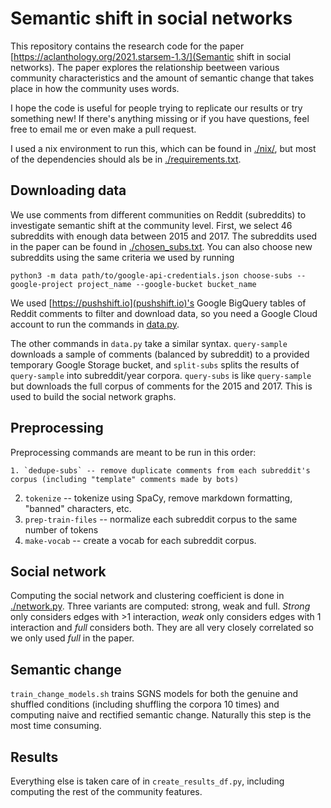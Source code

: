 # Semantic shift in social networks 

This repository contains the research code for the paper [https://aclanthology.org/2021.starsem-1.3/](Semantic shift in social networks).
The paper explores the relationship beetween various community characteristics 
and the amount of semantic change that takes place in how the community uses words. 

I hope the code is useful for people trying to replicate our results or try something new!
If there's anything missing or if you have questions, feel free to email me or even make a pull request.

I used a nix environment to run this, which can be found in [./nix/](), but most of the
dependencies should als be in [./requirements.txt]().

## Downloading data

We use comments from different communities on Reddit (subreddits) to investigate semantic shift at the community level. 
First, we select 46 subreddits with enough data between 2015 and 2017.
The subreddits used in the paper can be found in [./chosen_subs.txt](chosen_subs.txt).
You can also choose new subreddits using the same criteria we used by running

```
python3 -m data path/to/google-api-credentials.json choose-subs --google-project project_name --google-bucket bucket_name 
```

We used [https://pushshift.io](pushshift.io)'s Google BigQuery tables of Reddit comments to filter and download data,
so you need a Google Cloud account to run the commands in [data.py](). 

The other commands in `data.py` take a similar syntax. `query-sample` downloads a sample of comments (balanced by subreddit) 
to a provided temporary Google Storage bucket, and `split-subs` splits the results of `query-sample` into subreddit/year 
corpora. `query-subs` is like `query-sample` but downloads the full corpus of comments for the 2015 and 2017. This is 
used to build the social network graphs.

## Preprocessing

Preprocessing commands are meant to be run in this order:

	1. `dedupe-subs` -- remove duplicate comments from each subreddit's corpus (including "template" comments made by bots)
  2. `tokenize` -- tokenize using SpaCy, remove markdown formatting, "banned" characters, etc.
  3. `prep-train-files` -- normalize each subreddit corpus to the same number of tokens
  4. `make-vocab` -- create a vocab for each subreddit corpus.

## Social network

Computing the social network and clustering coefficient is done in [./network.py](). Three variants are
computed: strong, weak and full. *Strong* only considers edges with >1 interaction, *weak* only considers edges with
1 interaction and *full* considers both. They are all very closely correlated so we only used *full* in the paper.

## Semantic change 

`train_change_models.sh` trains SGNS models for both the genuine and shuffled conditions (including shuffling the corpora 10 times)
and computing naive and rectified semantic change. Naturally this step is the most time consuming.

## Results 

Everything else is taken care of in `create_results_df.py`, including computing the rest of the community features.
